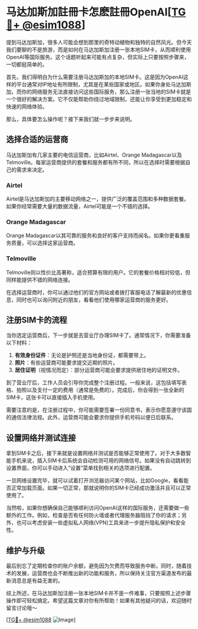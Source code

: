 # 马达加斯加註冊卡怎麽註冊OpenAI[[TG💪+ @esim1088](https://t.me/s/esim1088)]

提到马达加斯加，很多人可能会想到那里的奇特动植物和独特的自然风光。但今天我们要聊的不是旅游，而是如何在马达加斯加注册一张本地SIM卡，从而顺利使用OpenAI等国际服务。这个话题听起来可能有点复杂，但实际上只要按照步骤来，一切都挺简单的。

首先，我们得明白为什么需要注册马达加斯加的本地SIM卡。这是因为OpenAI这样的平台通常对IP地址有所限制，尤其是在某些国家或地区。如果你身处马达加斯加，而你的网络服务无法直接访问这些国际服务，那么注册一张当地的SIM卡就是一个很好的解决方案。它不仅能帮助你绕过地域限制，还能让你享受到更加稳定和快速的网络体验。

那么，具体要怎么操作呢？接下来我们就一步步来说明。

## 选择合适的运营商

马达加斯加有几家主要的电信运营商，比如Airtel、Orange Madagascar以及Telmoville。每家运营商提供的套餐和服务都有所不同，所以在选择时需要根据自己的需求来决定。

### Airtel
Airtel是马达加斯加的主要移动网络之一，提供广泛的覆盖范围和多种数据套餐。如果你经常需要大量的数据流量，Airtel可能是一个不错的选择。

### Orange Madagascar
Orange Madagascar以其可靠的服务和良好的客户支持而闻名。如果你更看重服务质量，可以选择这家运营商。

### Telmoville
Telmoville则以性价比高著称，适合预算有限的用户。它的套餐价格相对较低，但同样能提供不错的网络连接。

在选择运营商时，你可以通过他们的官方网站或者拨打客服电话了解最新的优惠信息，同时也可以询问附近的朋友，看看他们使用哪家运营商的服务更好。

## 注册SIM卡的流程

当你选定运营商后，下一步就是去营业厅办理SIM卡了。通常情况下，你需要准备以下材料：

1. **有效身份证件**：无论是护照还是当地身份证，都需要带上。
2. **照片**：有些运营商可能要求提交近期的照片。
3. **居住证明**（视情况而定）：部分运营商可能会要求提供居住地的证明文件。

到了营业厅后，工作人员会引导你完成整个注册过程。一般来说，这包括填写表格、拍照以及支付一定的费用（通常是免费的）。完成后，你会得到一张全新的SIM卡，这张卡可以直接插入手机使用。

需要注意的是，在注册过程中，你可能需要签署一份同意书，表示你愿意遵守该国的通信法律法规。此外，运营商可能会要求你提供手机号码以便日后联系。

## 设置网络并测试连接

拿到SIM卡之后，接下来就是设置网络并测试是否能够正常使用了。对于大多数智能手机来说，插入SIM卡后系统会自动检测可用的网络信号。如果没有自动跳转到设置界面，你可以手动进入“设置”菜单找到相关的选项进行配置。

一旦网络设置完毕，就可以试着打开浏览器访问某个网站，比如Google，看看能否正常加载页面。如果一切正常，那就说明你的SIM卡已经成功激活并且可以正常使用了。

当然啦，如果你想确保自己能够顺利访问OpenAI这样的国际服务，还需要做一些额外的工作。例如，检查是否有任何防火墙或者代理服务器阻挡了你的请求；另外，也可以考虑安装一些虚拟私人网络(VPN)工具来进一步提升隐私保护和安全性。

## 维护与升级

最后别忘了定期检查你的账户余额，避免因为欠费而导致服务中断。同时，随着技术的发展，运营商也会不断推出新的功能和服务，所以保持关注官方渠道发布的最新消息总是有益无害的。

综上所述，在马达加斯加注册一张本地SIM卡并不是一件难事，只要按照上述步骤操作即可轻松搞定。希望这篇文章对你有所帮助！如果有其他疑问的话，欢迎随时留言讨论哦～

[[TG💪+ @esim1088](https://t.me/s/esim1088) ![Image](https://i.postimg.cc/4NQfJmqS/Snipaste-2025-05-13-00-14-12.png)]